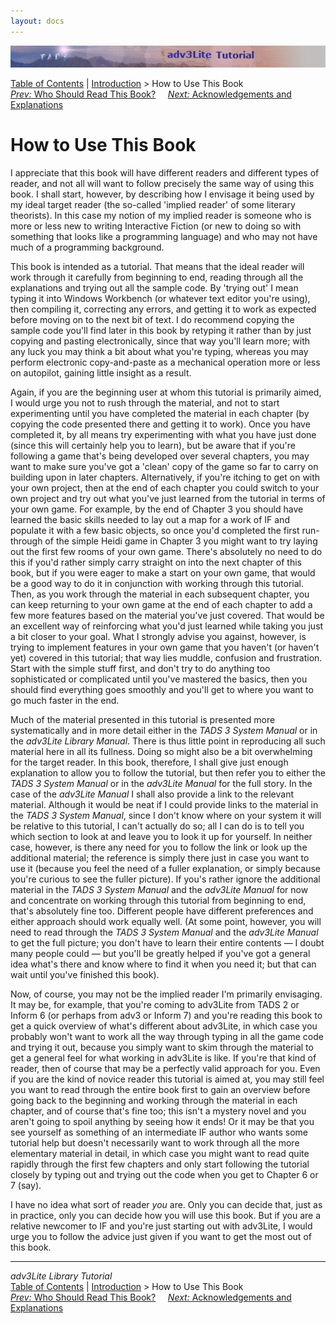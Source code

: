 ```yaml
---
layout: docs
---
```

<div class="topbar">

<img src="topbar.jpg" data-border="0" />

</div>

<div class="nav">

<a href="toc.html" class="nav">Table of Contents</a> \|
<a href="intro.html" class="nav">Introduction</a> \> How to Use This
Book  
<span class="navnp"><a href="whoshouldread.html" class="nav"><em>Prev:</em> Who Should Read
This Book?</a>    
<a href="acknowledge.html" class="nav"><em>Next:</em> Acknowledgements
and Explanations</a>     </span>

</div>

<div class="main">

# How to Use This Book

I appreciate that this book will have different readers and different
types of reader, and not all will want to follow precisely the same way
of using this book. I shall start, however, by describing how I envisage
it being used by my ideal target reader (the so-called 'implied reader'
of some literary theorists). In this case my notion of my implied reader
is someone who is more or less new to writing Interactive Fiction (or
new to doing so with something that looks like a programming language)
and who may not have much of a programming background.

This book is intended as a tutorial. That means that the ideal reader
will work through it carefully from beginning to end, reading through
all the explanations and trying out all the sample code. By 'trying out'
I mean typing it into Windows Workbench (or whatever text editor you're
using), then compiling it, correcting any errors, and getting it to work
as expected before moving on to the next bit of text. I do recommend
copying the sample code you'll find later in this book by retyping it
rather than by just copying and pasting electronically, since that way
you'll learn more; with any luck you may think a bit about what you're
typing, whereas you may perform electronic copy-and-paste as a
mechanical operation more or less on autopilot, gaining little insight
as a result.

Again, if you are the beginning user at whom this tutorial is primarily
aimed, I would urge you not to rush through the material, and not to
start experimenting until you have completed the material in each
chapter (by copying the code presented there and getting it to work).
Once you have completed it, by all means try experimenting with what you
have just done (since this will certainly help you to learn), but be
aware that if you're following a game that's being developed over
several chapters, you may want to make sure you've got a 'clean' copy of
the game so far to carry on building upon in later chapters.
Alternatively, if you're itching to get on with your own project, then
at the end of each chapter you could switch to your own project and try
out what you've just learned from the tutorial in terms of your own
game. For example, by the end of Chapter 3 you should have learned the
basic skills needed to lay out a map for a work of IF and populate it
with a few basic objects, so once you'd completed the first run-through
of the simple Heidi game in Chapter 3 you might want to try laying out
the first few rooms of your own game. There's absolutely no need to do
this if you'd rather simply carry straight on into the next chapter of
this book, but if you were eager to make a start on your own game, that
would be a good way to do it in conjunction with working through this
tutorial. Then, as you work through the material in each subsequent
chapter, you can keep returning to your own game at the end of each
chapter to add a few more features based on the material you've just
covered. That would be an excellent way of reinforcing what you'd just
learned while taking you just a bit closer to your goal. What I strongly
advise you against, however, is trying to implement features in your own
game that you haven't (or haven't yet) covered in this tutorial; that
way lies muddle, confusion and frustration. Start with the simple stuff
first, and don't try to do anything too sophisticated or complicated
until you've mastered the basics, then you should find everything goes
smoothly and you'll get to where you want to go much faster in the end.

Much of the material presented in this tutorial is presented more
systematically and in more detail either in the *TADS 3 System Manual*
or in the *adv3Lite Library Manual*. There is thus little point in
reproducing all such material here in all its fullness. Doing so might
also be a bit overwhelming for the target reader. In this book,
therefore, I shall give just enough explanation to allow you to follow
the tutorial, but then refer you to either the *TADS 3 System Manual* or
in the *adv3Lite Manual* for the full story. In the case of the
*adv3Lite Manual* I shall also provide a link to the relevant material.
Although it would be neat if I could provide links to the material in
the *TADS 3 System Manual*, since I don't know where on your system it
will be relative to this tutorial, I can't actually do so; all I can do
is to tell you which section to look at and leave you to look it up for
yourself. In neither case, however, is there any need for you to follow
the link or look up the additional material; the reference is simply
there just in case you want to use it (because you feel the need of a
fuller explanation, or simply because you're curious to see the fuller
picture). If you's rather ignore the additional material in the *TADS 3
System Manual* and the *adv3Lite Manual* for now and concentrate on
working through this tutorial from beginning to end, that's absolutely
fine too. Different people have different preferences and either
approach should work equally well. (At some point, however, you will
need to read through the *TADS 3 System Manual* and the *adv3Lite
Manual* to get the full picture; you don't have to learn their entire
contents — I doubt many people could — but you'll be greatly helped if
you've got a general idea what's there and know where to find it when
you need it; but that can wait until you've finished this book).

Now, of course, you may not be the implied reader I'm primarily
envisaging. It may be, for example, that you're coming to adv3Lite from
TADS 2 or Inform 6 (or perhaps from adv3 or Inform 7) and you're reading
this book to get a quick overview of what's different about adv3Lite, in
which case you probably won't want to work all the way through typing in
all the game code and trying it out, because you simply want to skim
through the material to get a general feel for what working in adv3Lite
is like. If you're that kind of reader, then of course that may be a
perfectly valid approach for you. Even if you are the kind of novice
reader this tutorial is aimed at, you may still feel you want to read
through the entire book first to gain an overview before going back to
the beginning and working through the material in each chapter, and of
course that's fine too; this isn't a mystery novel and you aren't going
to spoil anything by seeing how it ends! Or it may be that you see
yourself as something of an intermediate IF author who wants some
tutorial help but doesn't necessarily want to work through all the more
elementary material in detail, in which case you might want to read
quite rapidly through the first few chapters and only start following
the tutorial closely by typing out and trying out the code when you get
to Chapter 6 or 7 (say).

I have no idea what sort of reader *you* are. Only you can decide that,
just as in practice, only you can decide how you will use this book. But
if you are a relative newcomer to IF and you're just starting out with
adv3Lite, I would urge you to follow the advice just given if you want
to get the most out of this book.

</div>

------------------------------------------------------------------------

<div class="navb">

*adv3Lite Library Tutorial*  
<a href="toc.html" class="nav">Table of Contents</a> \|
<a href="intro.html" class="nav">Introduction</a> \> How to Use This
Book  
<span class="navnp"><a href="whoshouldread.html" class="nav"><em>Prev:</em> Who Should Read
This Book?</a>    
<a href="acknowledge.html" class="nav"><em>Next:</em> Acknowledgements
and Explanations</a>     </span>

</div>
